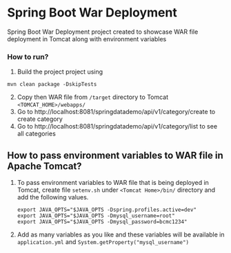 # Spring Boot War Deployment 
Spring Boot War Deployment project created to showcase WAR file deployment in Tomcat along with environment variables

### How to run?
1. Build the project project using 
```
mvn clean package -DskipTests
```
2. Copy then WAR file from `/target` directory to Tomcat `<TOMCAT_HOME>/webapps/`
2. Go to http://localhost:8081/springdatademo/api/v1/category/create to create category
3. Go to http://localhost:8081/springdatademo/api/v1/category/list to see all categories 

## How to pass environment variables to WAR file in Apache Tomcat?
1. To pass environment variables to WAR file that is being deployed in Tomcat, create file `setenv.sh` under `<Tomcat Home>/bin/` directory and add the following values. 
    ```
    export JAVA_OPTS="$JAVA_OPTS -Dspring.profiles.active=dev"
    export JAVA_OPTS="$JAVA_OPTS -Dmysql_username=root"
    export JAVA_OPTS="$JAVA_OPTS -Dmysql_password=bcmc1234"
    ```
2. Add as many variables as you like and these variables will be available in `application.yml` and `System.getProperty("mysql_username")`
